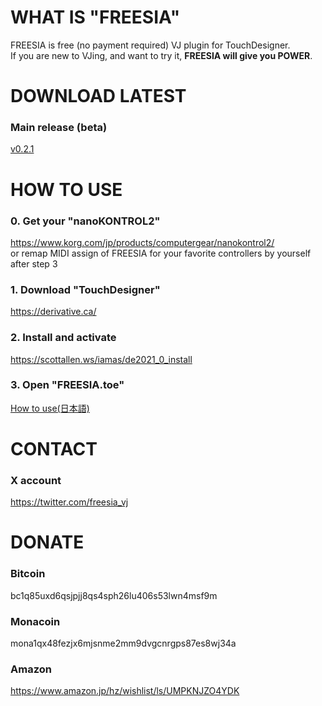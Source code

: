 # WHAT IS "FREESIA"
FREESIA is free (no payment required) VJ plugin for TouchDesigner.  
If you are new to VJing, and want to try it, **FREESIA will give you POWER**.  

# DOWNLOAD LATEST
### Main release (beta)
[v0.2.1](v0.2.1)

# HOW TO USE
### 0. Get your "nanoKONTROL2"
   https://www.korg.com/jp/products/computergear/nanokontrol2/  
   or remap MIDI assign of FREESIA for your favorite controllers by yourself after step 3
### 1. Download "TouchDesigner"
   https://derivative.ca/
### 2. Install and activate
   https://scottallen.ws/iamas/de2021_0_install
### 3. Open "FREESIA.toe"
[How to use(日本語)](MANUAL)

# CONTACT
### X account
https://twitter.com/freesia_vj  

# DONATE
### Bitcoin
bc1q85uxd6qsjpjj8qs4sph26lu406s53lwn4msf9m  
### Monacoin
mona1qx48fezjx6mjsnme2mm9dvgcnrgps87es8wj34a  
### Amazon
https://www.amazon.jp/hz/wishlist/ls/UMPKNJZO4YDK
